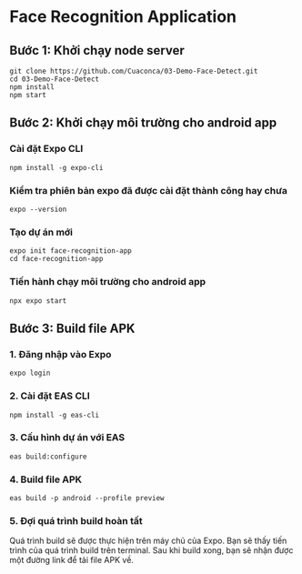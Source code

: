 # Face Recognition Application
## Bước 1: Khởi chạy node server
```
git clone https://github.com/Cuaconca/03-Demo-Face-Detect.git
cd 03-Demo-Face-Detect
npm install
npm start
```
## Bước 2: Khởi chạy môi trường cho android app

### Cài đặt Expo CLI
```
npm install -g expo-cli
```

### Kiểm tra phiên bản expo đã được cài đặt thành công hay chưa
```
expo --version
```

### Tạo dự án mới
```
expo init face-recognition-app
cd face-recognition-app
```

### Tiến hành chạy môi trường cho android app
```
npx expo start
```

## Bước 3: Build file APK

### 1. Đăng nhập vào Expo
```
expo login
```
### 2. Cài đặt EAS CLI
```
npm install -g eas-cli
```
### 3. Cấu hình dự án với EAS
```
eas build:configure
```
### 4. Build file APK
```
eas build -p android --profile preview
```
### 5. Đợi quá trình build hoàn tất
Quá trình build sẽ được thực hiện trên máy chủ của Expo. Bạn sẽ thấy tiến trình của quá trình build trên terminal. Sau khi build xong, bạn sẽ nhận được một đường link để tải file APK về.
